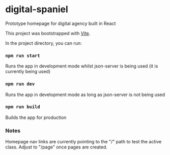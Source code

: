 # digital-spaniel
Prototype homepage for digital agency built in React

This project was bootstrapped with [Vite](https://vitejs.dev/).

In the project directory, you can run:

### `npm run start`
Runs the app in development mode whilst json-server is being used (it is currently being used)

### `npm run dev`
Runs the app in development mode as long as json-server is not being used

### `npm run build`
Builds the app for production

### Notes
Homepage nav links are currently pointing to the "/" path to test the active class. Adjust to "/page" once pages are created.
